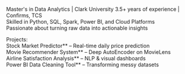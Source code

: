 
Master's in Data Analytics | Clark University 
3.5+ years of experience | Confirms, TCS  
Skilled in Python, SQL, Spark, Power BI, and Cloud Platforms  
Passionate about turning raw data into actionable insights

Projects:  
Stock Market Predictor** – Real-time daily price prediction  
Movie Recommender System** – Deep AutoEncoder on MovieLens  
Airline Satisfaction Analysis** – NLP & visual dashboards  
Power BI Data Cleaning Tool** – Transforming messy datasets

